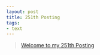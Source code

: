 ```yaml
---
layout: post
title: 251th Posting
tags: 
- text
---
```


> [Welcome to my 251th Posting](https://janghan-kor.tistory.com/1085)